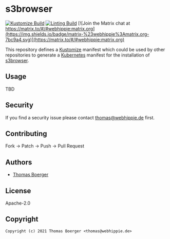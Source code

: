 # s3browser

[![Kustomize Build](https://github.com/kustomhippie/s3browser/workflows/build/badge.svg)](https://github.com/kustomhippie/s3browser/actions?query=workflow%3Abuild) [![Linting Build](https://github.com/kustomhippie/s3browser/workflows/linter/badge.svg)](https://github.com/kustomhippie/s3browser/actions?query=workflow%3Alinter) [![Join the Matrix chat at https://matrix.to/#/#webhippie:matrix.org](https://img.shields.io/badge/matrix-%23webhippie%3Amatrix.org-7bc9a4.svg)](https://matrix.to/#/#webhippie:matrix.org)

This repository defines a [Kustomize](https://kustomize.io/) manifest which could be used by other repositories to generate a [Kubernetes](https://kubernetes.io/) manifest for the installation of [s3browser](https://github.com/techknowlogick/caddy-s3browser).

## Usage

TBD

## Security

If you find a security issue please contact thomas@webhippie.de first.

## Contributing

Fork -> Patch -> Push -> Pull Request

## Authors

* [Thomas Boerger](https://github.com/tboerger)

## License

Apache-2.0

## Copyright

```
Copyright (c) 2021 Thomas Boerger <thomas@webhippie.de>
```
